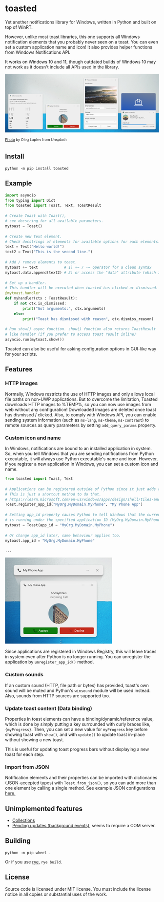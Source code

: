 # toasted

Yet another notifications library for Windows, written in Python and built on top of WinRT.

However, unlike most toast libraries, this one supports all Windows notification elements that you probably never seen on a toast. You can even set a custom application name and icon! It also provides helper functions from Windows Notifications API. 

It works on Windows 10 and 11, though outdated builds of Windows 10 may not work as it doesn't include all APIs used in the library.

![](.github/assets/preview.png)

<sup>[Photo](https://unsplash.com/photos/qUP1ws-mzhw) by Oleg Laptev from Unsplash</sup>

## Install

```
python -m pip install toasted
```

## Example

```py
import asyncio
from typing import Dict
from toasted import Toast, Text, ToastResult

# Create Toast with Toast(),
# see docstring for all available parameters.
mytoast = Toast()

# Create new Text element.
# Check docstrings of elements for available options for each elements.
text = Text("Hello world!")
text2 = Text("This is the second line.")

# Add / remove elements to toast.
mytoast += text            # 1) += / -= operator for a clean syntax
mytoast.data.append(text2) # 2) or access the "data" attribute (which is a list)

# Set up a handler.
# This handler will be executed when toasted has clicked or dismissed.
@mytoast.handler
def myhandler(ctx : ToastResult):
    if not ctx.is_dismissed:
        print("Got arguments:", ctx.arguments)
    else:
        print("Toast has dismissed with reason", ctx.dismiss_reason)

# Run show() async function. show() function also returns ToastResult
# like handler (if you prefer to access toast result inline)
asyncio.run(mytoast.show())
```

Toasted can also be useful for asking configuration options in GUI-like way for your scripts.

## Features

### HTTP images

Normally, Windows restricts the use of HTTP images and only allows local file paths on non-UWP applications. But to overcome the limitation, Toasted downloads HTTP images to %TEMP%, so you can now use images from web without any configuration! Downloaded images are deleted once toast has dismissed / clicked. Also, to comply with Windows API, you can enable sending system information (such as `ms-lang`, `ms-theme`, `ms-contrast`) to remote sources as query parameters by setting `add_query_params` property.

### Custom icon and name

In Windows, notifications are bound to an installed application in system. So, when you tell Windows that you are sending notifications from Python executable, it will always use Python executable's name and icon. However, if you register a new application in Windows, you can set a custom icon and name.

```py
from toasted import Toast, Text

# Applications can be registered outside of Python since it just adds registry keys to Windows.
# This is just a shortcut method to do that.
# https://learn.microsoft.com/en-us/windows/apps/design/shell/tiles-and-notifications/send-local-toast-other-apps
Toast.register_app_id("MyOrg.MyDomain.MyPhone", "My Phone App")

# Setting app_id property causes Python to tell Windows that the currently running process 
# is running under the specified application ID (MyOrg.MyDomain.MyPhone) instead of Python executable.
mytoast = Toast(app_id = "MyOrg.MyDomain.MyPhone")

# Or change app_id later, same behaviour applies too.
mytoast.app_id = "MyOrg.MyDomain.MyPhone"

...
```

<img src=".github/assets/custom_icon_name.png" width="350">

Since applications are registered in Windows Registry, this will leave traces in system even after Python is no longer running. You can unregister the application by `unregister_app_id()` method.

### Custom sounds

If an custom sound (HTTP, file path or bytes) has provided, toast's own sound will be muted and Python's `winsound` module will be used instead. Also, sounds from HTTP sources are supported too.

### Update toast content (Data binding)

Properties in toast elements can have a binding/dynamic/reference value, which is done by simply putting a key surrounded with curly braces like, `{myProgress}`. Then, you can set a new value for `myProgress` key before showing toast with `show()`, and with `update()` to update toast in-place without showing a new toast.

This is useful for updating toast progress bars without displaying a new toast for each step.

### Import from JSON

Notification elements and their properties can be imported with dictionaries (JSON-accepted types) with `Toast.from_json()`, so you can add more than one element by calling a single method. See example JSON configurations [here.](examples)

## Unimplemented features

* [Collections](https://learn.microsoft.com/en-us/windows/apps/design/shell/tiles-and-notifications/toast-collections)
* [Pending updates (background events)](https://learn.microsoft.com/en-us/windows/apps/design/shell/tiles-and-notifications/toast-pending-update?tabs=builder-syntax), seems to require a COM server.

## Building

```
python -m pip wheel .
```

Or if you use [rye](https://rye-up.com/), `rye build`.

## License

Source code is licensed under MIT license. You must include the license notice in all copies or substantial uses of the work.